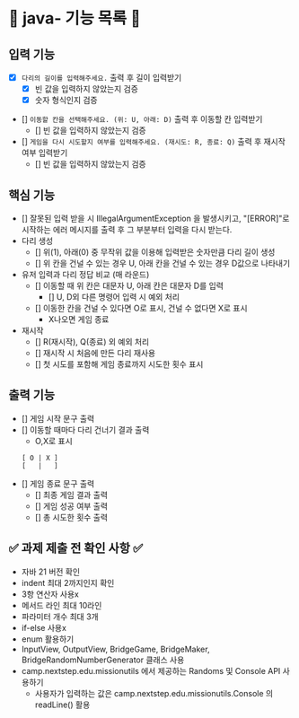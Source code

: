 # 📝 java- 기능 목록 📝

## 입력 기능

- [x] `다리의 길이를 입력해주세요.` 출력 후 길이 입력받기
    - [x] 빈 값을 입력하지 않았는지 검증
    - [x] 숫자 형식인지 검증
- [] `이동할 칸을 선택해주세요. (위: U, 아래: D)` 출력 후 이동할 칸 입력받기
    - [] 빈 값을 입력하지 않았는지 검증
- [] `게임을 다시 시도할지 여부를 입력해주세요. (재시도: R, 종료: Q)` 출력 후 재시작여부 입력받기
    - [] 빈 값을 입력하지 않았는지 검증

## 핵심 기능

- [] 잘못된 입력 받을 시 IllegalArgumentException 을 발생시키고,
  "[ERROR]"로 시작하는 에러 메시지를 출력 후 그 부분부터 입력을 다시 받는다.
- 다리 생성
    - [] 위(1), 아래(0) 중 무작위 값을 이용해 입력받은 숫자만큼 다리 길이 생성
    - [] 위 칸을 건널 수 있는 경우 U, 아래 칸을 건널 수 있는 경우 D값으로 나타내기
- 유저 입력과 다리 정답 비교 (매 라운드)
    - [] 이동할 때 위 칸은 대문자 U, 아래 칸은 대문자 D를 입력
        - [] U, D외 다른 명령어 입력 시 예외 처리
    - [] 이동한 칸을 건널 수 있다면 O로 표시, 건널 수 없다면 X로 표시
        - X나오면 게임 종료
- 재시작
    - [] R(재시작), Q(종료) 외 예외 처리
    - [] 재시작 시 처음에 만든 다리 재사용
    - [] 첫 시도를 포함해 게임 종료까지 시도한 횟수 표시

## 출력 기능

- [] 게임 시작 문구 출력
- [] 이동할 때마다 다리 건너기 결과 출력
    - O,X로 표시
  ```
  [ O | X ]
  [   |   ]
  ```
- [] 게임 종료 문구 출력
    - [] 최종 게임 결과 출력
    - [] 게임 성공 여부 출력
    - [] 총 시도한 횟수 출력

## ✅ 과제 제출 전 확인 사항 ✅

- 자바 21 버전 확인
- indent 최대 2까지인지 확인
- 3항 연산자 사용x
- 메서드 라인 최대 10라인
- 파라미터 개수 최대 3개
- if-else 사용x
- enum 활용하기
- InputView, OutputView, BridgeGame, BridgeMaker, BridgeRandomNumberGenerator 클래스 사용
- camp.nextstep.edu.missionutils 에서 제공하는 Randoms 및 Console API 사용하기
    - 사용자가 입력하는 값은 camp.nextstep.edu.missionutils.Console 의 readLine() 활용
